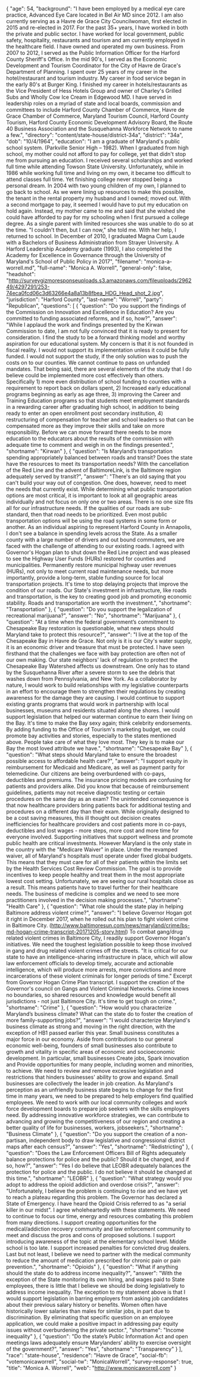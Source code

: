 {
  "age": 54,
  "background": "I have been employed by a medical eye care practice, Advanced Eye Care located in Bel Air MD since 2012.   I am also currently serving as a Havre de Grace City Councilwoman, first elected in 2015 and re-elected in 2017.  For the past 35+ years, I have worked in both the private and public sector.  I have worked for local government, public safety, hospitality, restaurants and tourism and am currently employed in the healthcare field.  I have owned and operated my own business.       From 2007 to 2012, I served as the Public Information Officer for the Harford County Sheriff's Office.   In the mid 90's, I served as the Economic Development and Tourism Coordinator for the City of Havre de Grace's Department of Planning.  I spent over 25 years of my career in the hotel/restaurant and tourism industry.  My career in food service began in the early 80's at Burger King.  I finished my career in hotels/restaurants as the Vice President of Hess Hotels Group and owner of Charley's Grilled Subs and Wholly Cow Ice Cream in Edgewood MD. I have served in leadership roles on a myriad of state and local boards, commission and committees to include Harford County Chamber of Commerce, Havre de Grace Chamber of Commerce, Maryland Tourism Council, Harford County Tourism, Harford County Economic Development Advisory Board, the Route 40 Business Association and the Susquehanna Workforce Network to name a few.",
  "directory": "content/state-house/district-34a",
  "district": "34a",
  "dob": "10/4/1964",
  "education": "I am a graduate of Maryland's public school system. (Parkville Senior High – 1982).  When I graduated from high school, my mother could not afford to pay for college, yet that didn't stop me from pursuing an education. I received several scholarships and worked full time while attending Towson State University.   Unfortunately, while in 1986 while working full time and living on my own, it became too difficult to attend classes full time.  Yet finishing college never stopped being a personal dream.  In 2004 with two young children of my own, I planned to go back to school.  As we were lining up resources to make this possible, the tenant in the rental property my husband and I owned; moved out. With a second mortgage to pay, it seemed I would have to put my education on hold again. Instead, my mother came to me and said that she wished she could have afforded to pay for my schooling when I first pursued a college degree.  As a single parent with limited resources she was unable to do so at the time. \"I couldn't then, but I can now,\" she told me.  With her help, I returned to school.  In December of 2010, I graduated Magna Cum Laude with a Bachelors of Business Administration from Strayer University. A Harford Leadership Academy graduate (1993), I also completed the Academy for Excellence in Governance through the University of Maryland's School of Public Policy in 2017",
  "filename": "monica-a-worrell.md",
  "full-name": "Monica A. Worrell",
  "general-only": false,
  "headshot": "http://surveygizmoresponseuploads.s3.amazonaws.com/fileuploads/296249/4297291/253-74eca0fcd06c3d63266e4a8a13b8fbea_HDG_Head_shot_2.jpg",
  "jurisdiction": "Harford County",
  "last-name": "Worrell",
  "party": "Republican",
  "questions": [
    {
      "question": "Do you support the findings of the Commission on Innovation and Excellence in Education? Are you committed to funding associated reforms, and if so, how?",
      "answer": "While I applaud the work and findings presented by the Kirwan Commission to date, I am not fully convinced that it is ready to present for consideration.   I find the study to be a forward thinking model and worthy aspiration for our educational system.  My concern is that it is not founded in fiscal reality.  I would not support its implementation unless it could be fully funded.  I would not support the study, if the only solution was to push the costs on to our counties.  We cannot continue to pass on unfunded mandates. That being said, there are several elements of the study that I do believe could be implemented more cost effectively than others.   Specifically   1) more even distribution of  school funding to counties with a requirement to report back on dollars spent,  2) Increased early educational programs beginning as early as age three,  3) improving the Career and Training Education programs so that students meet employment standards in a rewarding career after graduating high school, in addition to being ready to enter an open enrollment post secondary institution,   4) restructuring of compensation for teacher and school leaders so that can be compensated more as they improve their skills and take on more responsibility.  Before we can move forward there needs to be more education to the educators about the results of the commission with adequate time to comment and weigh in on the findings presented.",
      "shortname": "Kirwan"
    },
    {
      "question": "Is Maryland’s transportation spending appropriately balanced between roads and transit? Does the state have the resources to meet its transportation needs? With the cancellation of the Red Line and the advent of BaltimoreLink, is the Baltimore region adequately served by transit?",
      "answer": "There's an old saying that you can't build your way out of congestion.  One does, however, need to meet the needs that currently exist.  While determining what public transportation options are most critical, it is important to look at all geographic areas individually and not focus on only one or two areas.   There is no one size fits all for our infrastructure needs.  If the qualities of our roads are sub-standard, then that road needs to be prioritized.   Even most public transportation options will be using the road systems in some form or another.    As an individual aspiring to represent Harford County in Annapolis, I don't see a balance in spending levels across the State.   As a smaller county with a large number of drivers and out bound commuters, we are faced with the challenge of attending to our existing roads.  I agreed with Governor's Hogan plan to shut down the Red Line project and was pleased to see the Highway User Funds (HURs) restored for counties and municipalities.  Permanently restore municipal highway user revenues (HURs), not only to meet current road maintenance needs, but more importantly, provide a long-term, stable funding source for local transportation projects.   It's time to stop delaying projects that improve the condition of our roads.    Our State's investment in infrastructure, like roads and transportation, is the key to creating good job and promoting economic stability.  Roads and transportation are worth the investment.",
      "shortname": "Transportation"
    },
    {
      "question": "Do you support the legalization of recreational marijuana?",
      "answer": "No",
      "shortname": "Marijuana"
    },
    {
      "question": "At a time when the federal government’s commitment to Chesapeake Bay restoration is questionable, what new steps should Maryland take to protect this resource?",
      "answer": "I live at the top of the Chesapeake Bay in Havre de Grace.  Not only is it is our City's water supply, it is an economic driver and treasure that must be protected.   I have seen firsthand that the challenges we face with bay protection are often not of our own making.   Our state neighbors' lack of regulation to protect the Chesapeake Bay Watershed affects us downstream.   One only has to stand by the Susquehanna River after a severe storm to see the debris that washes down from Pennsylvania, and New York.   As a collaborator by nature, I would work to build relationships with my legislative counterparts in an effort to encourage them to strengthen their regulations by creating awareness for the damage they are causing.  I would continue to support existing grants programs that would work in partnership with local businesses, museums and residents situated along the shores. I would support legislation that helped our waterman continue to earn their living on the Bay.   It's time to make the Bay sexy again; think celebrity endorsements.  By adding funding to the Office of Tourism's  marketing budget, we could promote bay activities and stories, especially to the states mentioned above.  People take care of what they love most.  They key is to make our Bay the most loved attribute we have.",
      "shortname": "Chesapeake Bay"
    },
    {
      "question": "What steps should Maryland take to ensure the broadest possible access to affordable health care?",
      "answer": "I support equity in reimbursement for Medicaid and Medicare, as well as payment parity for telemedicine.  Our citizens are being overburdened with co-pays, deductibles and premiums.   The insurance pricing models are confusing for patients and providers alike.    Did you know that because of reimbursement guidelines, patients may not receive diagnostic testing or certain procedures on the same day as an exam?  The unintended consequence is that now healthcare providers bring patients back for additional testing and procedures on a different day than their exam.  While originally designed to be a cost saving measures, this ill thought out decision creates inefficiencies for healthcare providers and cost patients more in co-pays, deductibles and lost wages - more steps, more cost and more time for everyone involved.      Supporting initiatives that support wellness and promote public health are critical investments.  However Maryland is the only state in the country with the \"Medicare Waiver\" in place.  Under the revamped waiver, all of Maryland's hospitals must operate under fixed global budgets.  This means that they must care for all of their patients within the limits set by the Health Services Cost Review Commission. The goal is to provide incentives to keep people healthy and treat them in the most appropriate lowest cost setting.  Unfortunately, we are seeing our rural hospitals close as a result. This means patients have to travel further for their healthcare needs.  The business of medicine is complex and we need to see more practitioners involved in the decision making processes.",
      "shortname": "Health Care"
    },
    {
      "question": "What role should the state play in helping Baltimore address violent crime?",
      "answer": "I believe Governor Hogan got it right in December 2017,  when he rolled out his plan to fight violent crime in Baltimore City.   (http://www.baltimoresun.com/news/maryland/crime/bs-md-hogan-crime-transcript-20171205-story.html) To combat gang/drug related violent crimes in Baltimore City, I readily support Governor Hogan's initiatives.  We need the toughest legislation possible to keep those involved in gang and drug related violent crimes off the streets.     \"It is critical for our state to have an intelligence-sharing infrastructure in place, which will allow law enforcement officials to develop timely, accurate and actionable intelligence, which will produce more arrests, more convictions and more incarcerations of these violent criminals for longer periods of time.\"  Excerpt from Governor Hogan Crime Plan transcript.    I support the creation of the Governor's council on Gangs and Violent Criminal Networks.  Crime knows no boundaries, so shared resources and knowledge would benefit all jurisdictions - not just Baltimore City. It's time to get tough on crime.",
      "shortname": "Crime"
    },
    {
      "question": "How would you characterize Maryland’s business climate? What can the state do to foster the creation of more family-supporting jobs?",
      "answer": "I would characterize Maryland's business climate as strong and moving in the right direction, with the exception of HB1 passed earlier this year.   Small business constitutes a major force in our economy.  Aside from contributions to our general economic well-being, founders of small businesses also contribute to growth and vitality in specific areas of economic and socioeconomic development. In particular, small businesses Create jobs, Spark innovation and Provide opportunities for many people, including women and minorities, to achieve.   We need to review and remove excessive legislation and restrictions that hinders businesses' ability to grow and expand.  Small businesses are collectively the leader in job creation. As Maryland's perception as an unfriendly business state begins to change for the first time in many years, we need to be prepared to help employers find qualified employees.  We need to work with our local community colleges and work force development boards to prepare job seekers with the skills employers need.  By addressing innovative workforce strategies, we can contribute to advancing and growing the competitiveness of our region and creating a better quality of life for businesses, workers, jobseekers.",
      "shortname": "Business Climate"
    },
    {
      "question": "Do you support the creation of a non-partisan, independent body to draw legislative and congressional district maps after each census?",
      "answer": "Yes",
      "shortname": "Redistricting"
    },
    {
      "question": "Does the Law Enforcement Officers Bill of Rights adequately balance protections for police and the public? Should it be changed, and if so, how?",
      "answer": "Yes I do believe that LEOBR adequately balances the protection for police and the public.  I do not believe it should be changed at this time.",
      "shortname": "LEOBR"
    },
    {
      "question": "What strategy would you adopt to address the opioid addiction and overdose crisis?",
      "answer": "Unfortunately, I believe the problem is continuing to rise and we have yet to reach a plateau regarding this problem.  The Governor has declared a State of Emergency.  I have heard the Opioid Crisis referred to as \"a serial killer in our midst\". I agree wholeheartedly with these statements.   We need to continue to focus our time, energy and resources combating this problem from many directions.   I support creating opportunities for the medical/addiction recovery community and law enforcement community to meet and discuss the pros and cons of proposed solutions.  I support introducing awareness of the topic at the elementary school level. Middle school is too late.  I support increased penalties for convicted drug dealers. Last but not least, I believe we need to partner with the medical community to reduce the amount of medication prescribed for chronic pain or pain prevention.",
      "shortname": "Opioids"
    },
    {
      "question": "What if anything should the state do to address income inequality?",
      "answer": "With the exception of the State monitoring its own hiring, and wages paid to State employees, there is little that I believe we should be doing legislatively to address income inequality.    The exception to my statement above is that I would support legislation in barring employers from asking job candidates about their previous salary history or benefits.   Women often have historically lower salaries than males for similar jobs, in part due to discrimination.  By eliminating that specific question on an employee application, we could make a positive impact in addressing pay equity issues without overburdening the private sector.",
      "shortname": "Income inequality"
    },
    {
      "question": "Do the state’s Public Information Act and open meetings laws adequately ensure Marylanders’ ability to exercise oversight of the government?",
      "answer": "Yes",
      "shortname": "Transparency"
    }
  ],
  "race": "state-house",
  "residence": "Havre de Grace",
  "social-fb": "votemonicaworrell",
  "social-tw": "MonicaWorrell",
  "survey-response": true,
  "title": "Monica A. Worrell",
  "web": "http://www.monicaworrell.com"
}
